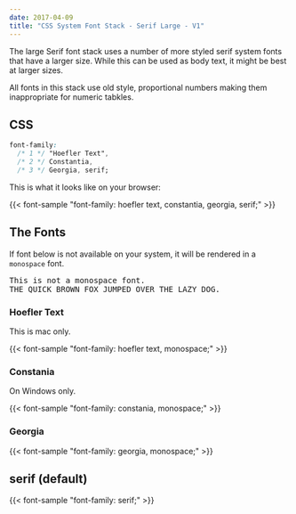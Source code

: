 ```yaml
---
date: 2017-04-09
title: "CSS System Font Stack - Serif Large - V1"
---
```


The large Serif font stack uses a number of more styled serif system fonts that have a larger size.  While this can be used as body text, it might be best at larger sizes.

All fonts in this stack use old style, proportional numbers making them
inappropriate for numeric tabkles.

## CSS

```css
font-family:
  /* 1 */ "Hoefler Text",
  /* 2 */ Constantia,
  /* 3 */ Georgia, serif;
```
This is what it looks like on your browser:

{{< font-sample "font-family: hoefler text, constantia, georgia, serif;" >}}

## The Fonts

If font below is not available on your system, it will be rendered in a
`monospace` font.

<p class="sample" style="font-family: monospace;">
This is not a monospace font.<br>
THE QUICK BROWN FOX JUMPED OVER THE LAZY DOG.
</p>

### Hoefler Text

This is mac only.

{{< font-sample "font-family: hoefler text, monospace;" >}}

### Constania

On Windows only.

{{< font-sample "font-family: constania, monospace;" >}}

### Georgia

{{< font-sample "font-family: georgia, monospace;" >}}

## serif (default)

{{< font-sample "font-family: serif;" >}}
